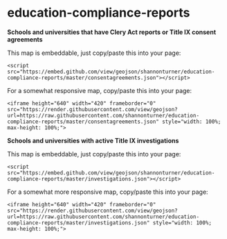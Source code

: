 education-compliance-reports
============================

**Schools and universities that have Clery Act reports or Title IX consent agreements**

This map is embeddable, just copy/paste this into your page:

```
<script src="https://embed.github.com/view/geojson/shannonturner/education-compliance-reports/master/consentagreements.json"></script> 
```

For a somewhat responsive map, copy/paste this into your page:

```
<iframe height="640" width="420" frameborder="0" src="https://render.githubusercontent.com/view/geojson?url=https://raw.githubusercontent.com/shannonturner/education-compliance-reports/master/consentagreements.json" style="width: 100%; max-height: 100%;">
```

**Schools and universities with active Title IX investigations**

This map is embeddable, just copy/paste this into your page:

```
<script src="https://embed.github.com/view/geojson/shannonturner/education-compliance-reports/master/investigations.json"></script> 
```

For a somewhat more responsive map, copy/paste this into your page:

```
<iframe height="640" width="420" frameborder="0" src="https://render.githubusercontent.com/view/geojson?url=https://raw.githubusercontent.com/shannonturner/education-compliance-reports/master/investigations.json" style="width: 100%; max-height: 100%;">
```